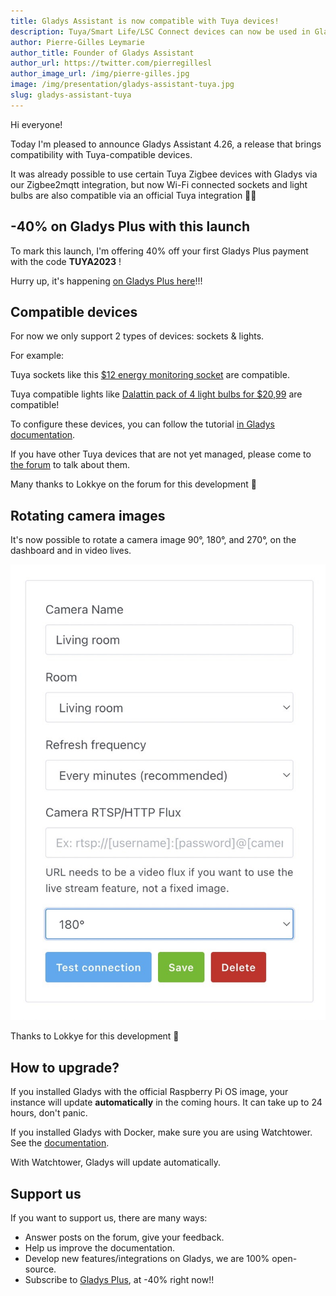 ```yaml
---
title: Gladys Assistant is now compatible with Tuya devices!
description: Tuya/Smart Life/LSC Connect devices can now be used in Gladys!
author: Pierre-Gilles Leymarie
author_title: Founder of Gladys Assistant
author_url: https://twitter.com/pierregillesl
author_image_url: /img/pierre-gilles.jpg
image: /img/presentation/gladys-assistant-tuya.jpg
slug: gladys-assistant-tuya
---
```


Hi everyone!

Today I'm pleased to announce Gladys Assistant 4.26, a release that brings compatibility with Tuya-compatible devices.

It was already possible to use certain Tuya Zigbee devices with Gladys via our Zigbee2mqtt integration, but now Wi-Fi connected sockets and light bulbs are also compatible via an official Tuya integration 🎉🎉

## -40% on Gladys Plus with this launch

To mark this launch, I'm offering 40% off your first Gladys Plus payment with the code **TUYA2023** !

Hurry up, it's happening [on Gladys Plus here](/plus/)!!!

## Compatible devices

For now we only support 2 types of devices: sockets & lights.

For example:

Tuya sockets like this [$12 energy monitoring socket](https://amzn.to/44EvMHp) are compatible.

Tuya compatible lights like [Dalattin pack of 4 light bulbs for $20,99](https://amzn.to/3JSinnc) are compatible!

To configure these devices, you can follow the tutorial [in Gladys documentation](/en/docs/integrations/tuya/).

If you have other Tuya devices that are not yet managed, please come to [the forum](https://en-community.gladysassistant.com/) to talk about them.

Many thanks to Lokkye on the forum for this development 🙌

## Rotating camera images

It's now possible to rotate a camera image 90°, 180°, and 270°, on the dashboard and in video lives.

![Camera rotation](../static/img/articles/en/gladys-4-26/camera-rotation.jpg)

Thanks to Lokkye for this development 🙌

## How to upgrade?

If you installed Gladys with the official Raspberry Pi OS image, your instance will update **automatically** in the coming hours. It can take up to 24 hours, don't panic.

If you installed Gladys with Docker, make sure you are using Watchtower. See the [documentation](/docs/installation/docker#auto-upgrade-gladys-with-watchtower).

With Watchtower, Gladys will update automatically.

## Support us

If you want to support us, there are many ways:

- Answer posts on the forum, give your feedback.
- Help us improve the documentation.
- Develop new features/integrations on Gladys, we are 100% open-source.
- Subscribe to [Gladys Plus](/plus), at -40% right now!!
